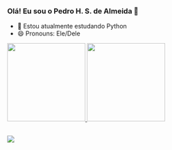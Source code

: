 ### Olá! Eu sou o Pedro H. S. de Almeida 👋


- 🌱 Estou atualmente estudando Python
- 😄 Pronouns: Ele/Dele

<div>
  <a href="https://github.com/a2b5s6">
  <img height= "180em" src = "https://github-readme-stats.vercel.app/api?username=a2b5s6&show_icons=true&theme=dark"/>
   <img height= "180em" src = "https://github-readme-stats.vercel.app/api/top-langs/?username=a2b5s6&layout=compact&langs_count=16%theme=dark"/>
</div>

##

<div>
  <a href="https://www.linkedin.com/in/pedro-henrique-seara-de-almeida-845560278/" target="_blanck"/> <img src="https://img.shilds.io/badge/-LinkedIn-%230077B5?style-for-the-badge&logo=linkedin&lokoColor=white" target="_blanck"/>
  
</div>
